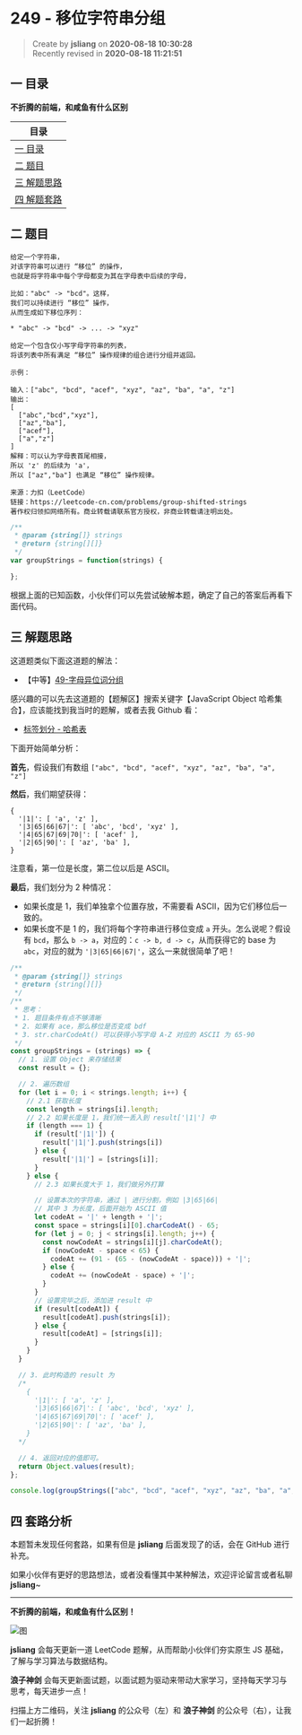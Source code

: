 249 - 移位字符串分组
===

> Create by **jsliang** on **2020-08-18 10:30:28**  
> Recently revised in **2020-08-18 11:21:51**

## 一 目录

**不折腾的前端，和咸鱼有什么区别**

| 目录 |
| --- |
| [一 目录](#chapter-one) |
| [二 题目](#chapter-two) |
| [三 解题思路](#chapter-three) |
| [四 解题套路](#chapter-four) |

## 二 题目



```
给定一个字符串，
对该字符串可以进行 “移位” 的操作，
也就是将字符串中每个字母都变为其在字母表中后续的字母，

比如："abc" -> "bcd"。这样，
我们可以持续进行 “移位” 操作，
从而生成如下移位序列：

* "abc" -> "bcd" -> ... -> "xyz"

给定一个包含仅小写字母字符串的列表，
将该列表中所有满足 “移位” 操作规律的组合进行分组并返回。

示例：

输入：["abc", "bcd", "acef", "xyz", "az", "ba", "a", "z"]
输出：
[
  ["abc","bcd","xyz"],
  ["az","ba"],
  ["acef"],
  ["a","z"]
]
解释：可以认为字母表首尾相接，
所以 'z' 的后续为 'a'，
所以 ["az","ba"] 也满足 “移位” 操作规律。

来源：力扣（LeetCode）
链接：https://leetcode-cn.com/problems/group-shifted-strings
著作权归领扣网络所有。商业转载请联系官方授权，非商业转载请注明出处。
```

```js
/**
 * @param {string[]} strings
 * @return {string[][]}
 */
var groupStrings = function(strings) {

};
```

根据上面的已知函数，小伙伴们可以先尝试破解本题，确定了自己的答案后再看下面代码。

## 三 解题思路



这道题类似下面这道题的解法：

* 【中等】[49-字母异位词分组](https://leetcode-cn.com/problems/group-anagrams/)

感兴趣的可以先去这道题的【题解区】搜索关键字【JavaScript Object 哈希集合】，应该能找到我当时的题解，或者去我 Github 看：

* [标签划分 - 哈希表](https://github.com/LiangJunrong/document-library/tree/master/other-library/LeetCode/%E6%A0%87%E7%AD%BE%E5%88%92%E5%88%86/%E5%93%88%E5%B8%8C%E8%A1%A8)

下面开始简单分析：

**首先**，假设我们有数组 `["abc", "bcd", "acef", "xyz", "az", "ba", "a", "z"]`

**然后**，我们期望获得：

```
{
  '|1|': [ 'a', 'z' ],
  '|3|65|66|67|': [ 'abc', 'bcd', 'xyz' ],
  '|4|65|67|69|70|': [ 'acef' ],
  '|2|65|90|': [ 'az', 'ba' ],
}
```

注意看，第一位是长度，第二位以后是 ASCII。

**最后**，我们划分为 2 种情况：

* 如果长度是 1，我们单独拿个位置存放，不需要看 ASCII，因为它们移位后一致的。
* 如果长度不是 1 的，我们将每个字符串进行移位变成 `a` 开头。怎么说呢？假设有 `bcd`，那么 `b -> a`，对应的：`c -> b, d -> c`，从而获得它的 base 为 `abc`，对应的就为 `'|3|65|66|67|'`，这么一来就很简单了吧！

```js
/**
 * @param {string[]} strings
 * @return {string[][]}
 */
/**
 * 思考：
 * 1. 题目条件有点不够清晰
 * 2. 如果有 ace，那么移位是否变成 bdf
 * 3. str.charCodeAt() 可以获得小写字母 A-Z 对应的 ASCII 为 65-90
 */
const groupStrings = (strings) => {
  // 1. 设置 Object 来存储结果
  const result = {};

  // 2. 遍历数组
  for (let i = 0; i < strings.length; i++) {
    // 2.1 获取长度
    const length = strings[i].length;
    // 2.2 如果长度是 1，我们统一丢入到 result['|1|'] 中
    if (length === 1) {
      if (result['|1|']) {
        result['|1|'].push(strings[i])
      } else {
        result['|1|'] = [strings[i]];
      }
    } else {
      // 2.3 如果长度大于 1，我们做另外打算

      // 设置本次的字符串，通过 | 进行分割，例如 |3|65|66|
      // 其中 3 为长度，后面开始为 ASCII 值
      let codeAt = '|' + length + '|';
      const space = strings[i][0].charCodeAt() - 65;
      for (let j = 0; j < strings[i].length; j++) {
        const nowCodeAt = strings[i][j].charCodeAt();
        if (nowCodeAt - space < 65) {
          codeAt += (91 - (65 - (nowCodeAt - space))) + '|';
        } else {
          codeAt += (nowCodeAt - space) + '|';
        }
      }
      // 设置完毕之后，添加进 result 中
      if (result[codeAt]) {
        result[codeAt].push(strings[i]);
      } else {
        result[codeAt] = [strings[i]];
      }
    }
  }

  // 3. 此时构造的 result 为
  /*
    {
      '|1|': [ 'a', 'z' ],
      '|3|65|66|67|': [ 'abc', 'bcd', 'xyz' ],
      '|4|65|67|69|70|': [ 'acef' ],
      '|2|65|90|': [ 'az', 'ba' ],
    }
  */

  // 4. 返回对应的值即可。
  return Object.values(result);
};

console.log(groupStrings(["abc", "bcd", "acef", "xyz", "az", "ba", "a", "z"]));
```

## 四 套路分析



本题暂未发现任何套路，如果有但是 **jsliang** 后面发现了的话，会在 GitHub 进行补充。

如果小伙伴有更好的思路想法，或者没看懂其中某种解法，欢迎评论留言或者私聊 **jsliang**~

---

**不折腾的前端，和咸鱼有什么区别！**

![图](https://github.com/LiangJunrong/document-library/blob/master/public-repertory/img/z-index-small.png?raw=true)

**jsliang** 会每天更新一道 LeetCode 题解，从而帮助小伙伴们夯实原生 JS 基础，了解与学习算法与数据结构。

**浪子神剑** 会每天更新面试题，以面试题为驱动来带动大家学习，坚持每天学习与思考，每天进步一点！

扫描上方二维码，关注 **jsliang** 的公众号（左）和 **浪子神剑** 的公众号（右），让我们一起折腾！

